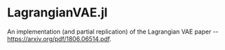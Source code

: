 # LagrangianVAE.jl
An implementation (and partial replication) of the Lagrangian VAE paper -- https://arxiv.org/pdf/1806.06514.pdf.
